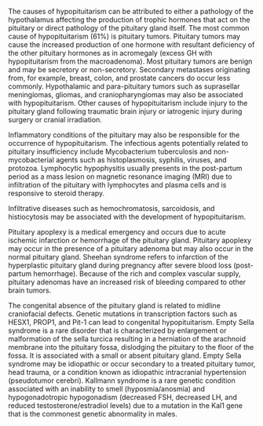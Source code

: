The causes of hypopituitarism can be attributed to either a pathology of the hypothalamus affecting the production of trophic hormones that act on the pituitary or direct pathology of the pituitary gland itself. The most common cause of hypopituitarism (61%) is pituitary tumors. Pituitary tumors may cause the increased production of one hormone with resultant deficiency of the other pituitary hormones as in acromegaly (excess GH with hypopituitarism from the macroadenoma). Most pituitary tumors are benign and may be secretory or non-secretory. Secondary metastases originating from, for example, breast, colon, and prostate cancers do occur less commonly. Hypothalamic and para-pituitary tumors such as suprasellar meningiomas, gliomas, and craniopharyngiomas may also be associated with hypopituitarism. Other causes of hypopituitarism include injury to the pituitary gland following traumatic brain injury or iatrogenic injury during surgery or cranial irradiation.

Inflammatory conditions of the pituitary may also be responsible for the occurrence of hypopituitarism. The infectious agents potentially related to pituitary insufficiency include Mycobacterium tuberculosis and non-mycobacterial agents such as histoplasmosis, syphilis, viruses, and protozoa. Lymphocytic hypophysitis usually presents in the post-partum period as a mass lesion on magnetic resonance imaging (MRI) due to infiltration of the pituitary with lymphocytes and plasma cells and is responsive to steroid therapy.

Infiltrative diseases such as hemochromatosis, sarcoidosis, and histiocytosis may be associated with the development of hypopituitarism.

Pituitary apoplexy is a medical emergency and occurs due to acute ischemic infarction or hemorrhage of the pituitary gland. Pituitary apoplexy may occur in the presence of a pituitary adenoma but may also occur in the normal pituitary gland. Sheehan syndrome refers to infarction of the hyperplastic pituitary gland during pregnancy after severe blood loss (post-partum hemorrhage). Because of the rich and complex vascular supply, pituitary adenomas have an increased risk of bleeding compared to other brain tumors.

The congenital absence of the pituitary gland is related to midline craniofacial defects. Genetic mutations in transcription factors such as HESX1, PROP1, and Pit-1 can lead to congenital hypopituitarism. Empty Sella syndrome is a rare disorder that is characterized by enlargement or malformation of the sella turcica resulting in a herniation of the arachnoid membrane into the pituitary fossa, dislodging the pituitary to the floor of the fossa. It is associated with a small or absent pituitary gland. Empty Sella syndrome may be idiopathic or occur secondary to a treated pituitary tumor, head trauma, or a condition known as idiopathic intracranial hypertension (pseudotumor cerebri). Kallmann syndrome is a rare genetic condition associated with an inability to smell (hyposmia/anosmia) and hypogonadotropic hypogonadism (decreased FSH, decreased LH, and reduced testosterone/estradiol levels) due to a mutation in the Kal1 gene that is the commonest genetic abnormality in males.